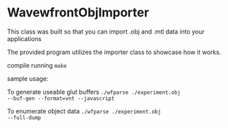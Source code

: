 # WavewfrontObjImporter
This class was built so that you can import .obj and .mtl data into your applications<br>

The provided program utilizes the importer class to showcase how it works.

compile running <code>make</code>

sample usage: 

To generate useable glut buffers
<code>./wfparse ./experiment.obj --buf-gen --format=vnt --javascript</code>

To enumerate object data
<code>./wfparse ./experiment.obj --full-dump</code>
